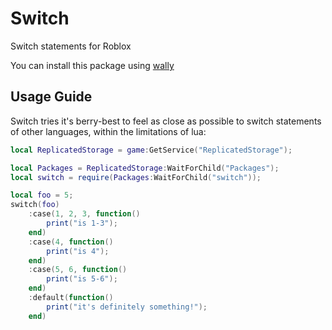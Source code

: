 # Switch
Switch statements for Roblox
 
You can install this package using [wally](https://wally.run/package/stoozey/switch?version=1.0.0)

## Usage Guide
Switch tries it's berry-best to feel as close as possible to switch statements of other languages, within the limitations of lua:
```lua
local ReplicatedStorage = game:GetService("ReplicatedStorage");

local Packages = ReplicatedStorage:WaitForChild("Packages");
local switch = require(Packages:WaitForChild("switch"));

local foo = 5;
switch(foo)
	:case(1, 2, 3, function()
		print("is 1-3");
	end)
	:case(4, function()
		print("is 4");
	end)
	:case(5, 6, function()
		print("is 5-6");
	end)
	:default(function()
		print("it's definitely something!");
	end)
```